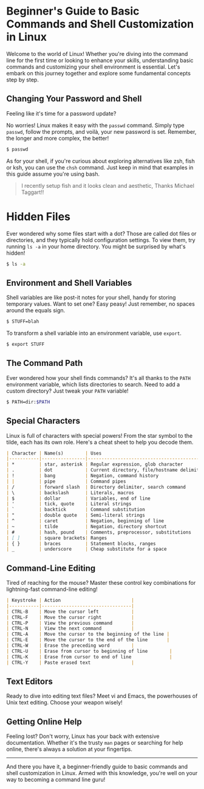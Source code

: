 # Beginner's Guide to Basic Commands and Shell Customization in Linux

Welcome to the world of Linux! Whether you're diving into the command line for the first time or looking to enhance your skills, understanding basic commands and customizing your shell environment is essential. Let's embark on this journey together and explore some fundamental concepts step by step.

## Changing Your Password and Shell

Feeling like it's time for a password update? 

No worries! Linux makes it easy with the `passwd` command. Simply type `passwd`, follow the prompts, and voilà, your new password is set. Remember, the longer and more complex, the better!

```bash
$ passwd
```

As for your shell, if you're curious about exploring alternatives like zsh, fish or ksh, you can use the `chsh` command. Just keep in mind that examples in this guide assume you're using bash. 

> I recently setup fish and it looks clean and aesthetic, Thanks Michael Taggart!!

# Hidden Files

Ever wondered why some files start with a dot? Those are called dot files or directories, and they typically hold configuration settings. To view them, try running `ls -a` in your home directory. You might be surprised by what's hidden!

```bash
$ ls -a
```

## Environment and Shell Variables

Shell variables are like post-it notes for your shell, handy for storing temporary values. Want to set one? Easy peasy! Just remember, no spaces around the equals sign.

```bash
$ STUFF=blah
```

To transform a shell variable into an environment variable, use `export`.

```bash
$ export STUFF
```

## The Command Path

Ever wondered how your shell finds commands? It's all thanks to the `PATH` environment variable, which lists directories to search. Need to add a custom directory? Just tweak your `PATH` variable!

```bash
$ PATH=dir:$PATH
```

## Special Characters

Linux is full of characters with special powers! From the star symbol to the tilde, each has its own role. Here's a cheat sheet to help you decode them.

```markdown
| Character | Name(s)        | Uses                                     |
|-----------|----------------|------------------------------------------|
| *         | star, asterisk | Regular expression, glob character       |
| .         | dot            | Current directory, file/hostname delimiter|
| !         | bang           | Negation, command history                |
| |         | pipe           | Command pipes                            |
| /         | forward slash  | Directory delimiter, search command      |
| \         | backslash      | Literals, macros                         |
| $         | dollar         | Variables, end of line                   |
| '         | tick, quote    | Literal strings                          |
| `         | backtick       | Command substitution                     |
| "         | double quote   | Semi-literal strings                     |
| ^         | caret          | Negation, beginning of line              |
| ~         | tilde          | Negation, directory shortcut             |
| #         | hash, pound    | Comments, preprocessor, substitutions    |
| [ ]       | square brackets| Ranges                                   |
| { }       | braces         | Statement blocks, ranges                 |
| _         | underscore     | Cheap substitute for a space             |
```

## Command-Line Editing

Tired of reaching for the mouse? Master these control key combinations for lightning-fast command-line editing!

```markdown
| Keystroke | Action                          |
|-----------|---------------------------------|
| CTRL-B    | Move the cursor left            |
| CTRL-F    | Move the cursor right           |
| CTRL-P    | View the previous command       |
| CTRL-N    | View the next command           |
| CTRL-A    | Move the cursor to the beginning of the line |
| CTRL-E    | Move the cursor to the end of the line       |
| CTRL-W    | Erase the preceding word        |
| CTRL-U    | Erase from cursor to beginning of line        |
| CTRL-K    | Erase from cursor to end of line              |
| CTRL-Y    | Paste erased text               |
```

## Text Editors

Ready to dive into editing text files? Meet vi and Emacs, the powerhouses of Unix text editing. Choose your weapon wisely!

## Getting Online Help

Feeling lost? Don't worry, Linux has your back with extensive documentation. Whether it's the trusty `man` pages or searching for help online, there's always a solution at your fingertips.

---

And there you have it, a beginner-friendly guide to basic commands and shell customization in Linux. Armed with this knowledge, you're well on your way to becoming a command line guru!
```